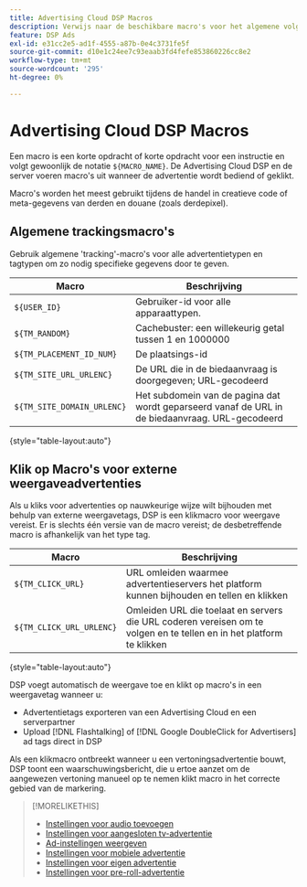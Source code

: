 ```yaml
---
title: Advertising Cloud DSP Macros
description: Verwijs naar de beschikbare macro's voor het algemene volgen en om kliks op derdevertoningsadvertenties te volgen.
feature: DSP Ads
exl-id: e31cc2e5-ad1f-4555-a87b-0e4c3731fe5f
source-git-commit: d10e1c24ee7c93eaab3fd4fefe853860226cc8e2
workflow-type: tm+mt
source-wordcount: '295'
ht-degree: 0%

---
```


# Advertising Cloud DSP Macros

Een macro is een korte opdracht of korte opdracht voor een instructie en volgt gewoonlijk de notatie `${MACRO_NAME}`. De Advertising Cloud DSP en de server voeren macro&#39;s uit wanneer de advertentie wordt bediend of geklikt.

Macro&#39;s worden het meest gebruikt tijdens de handel in creatieve code of meta-gegevens van derden en douane (zoals derdepixel).

## Algemene trackingsmacro&#39;s

Gebruik algemene &#39;tracking&#39;-macro&#39;s voor alle advertentietypen en tagtypen om zo nodig specifieke gegevens door te geven.

| Macro | Beschrijving |
| --------------- | ---------------------- |
| `${USER_ID}` | Gebruiker-id voor alle apparaattypen. |
| `${TM_RANDOM}` | Cachebuster: een willekeurig getal tussen 1 en 1000000 |
| `${TM_PLACEMENT_ID_NUM}` | De plaatsings-id |
| `${TM_SITE_URL_URLENC}` | De URL die in de biedaanvraag is doorgegeven; URL-gecodeerd |
| `${TM_SITE_DOMAIN_URLENC}` | Het subdomein van de pagina dat wordt geparseerd vanaf de URL in de biedaanvraag. URL-gecodeerd |

{style=&quot;table-layout:auto&quot;}

## Klik op Macro&#39;s voor externe weergaveadvertenties

Als u kliks voor advertenties op nauwkeurige wijze wilt bijhouden met behulp van externe weergavetags, DSP is een klikmacro voor weergave vereist. Er is slechts één versie van de macro vereist; de desbetreffende macro is afhankelijk van het type tag.

| Macro | Beschrijving |
| --------------- | ---------------------- |
| `${TM_CLICK_URL}` | URL omleiden waarmee advertentieservers het platform kunnen bijhouden en tellen en klikken |
| `${TM_CLICK_URL_URLENC}` | Omleiden URL die toelaat en servers die URL coderen vereisen om te volgen en te tellen en in het platform te klikken |

{style=&quot;table-layout:auto&quot;}

DSP voegt automatisch de weergave toe en klikt op macro&#39;s in een weergavetag wanneer u:

* Advertentietags exporteren van een Advertising Cloud en een serverpartner <!-- [Needs PM confirmation.] -->
* Upload [!DNL Flashtalking] of [!DNL Google DoubleClick for Advertisers] ad tags direct in DSP

Als een klikmacro ontbreekt wanneer u een vertoningsadvertentie bouwt, DSP toont een waarschuwingsbericht, die u ertoe aanzet om de aangewezen vertoning manueel op te nemen klikt macro in het correcte gebied van de markering.

>[!MORELIKETHIS]
>
>* [Instellingen voor audio toevoegen](/help/dsp/campaign-management/ads/ad-settings-audio.md)
>* [Instellingen voor aangesloten tv-advertentie](/help/dsp/campaign-management/ads/ad-settings-connected-tv.md)
>* [Ad-instellingen weergeven](/help/dsp/campaign-management/ads/ad-settings-display.md)
>* [Instellingen voor mobiele advertentie](/help/dsp/campaign-management/ads/ad-settings-mobile.md)
>* [Instellingen voor eigen advertentie](/help/dsp/campaign-management/ads/ad-settings-native.md)
>* [Instellingen voor pre-roll-advertentie](/help/dsp/campaign-management/ads/ad-settings-pre-roll.md)

